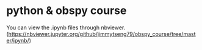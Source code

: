 # python & obspy course

You can view the .ipynb files through nbviewer.
(https://nbviewer.jupyter.org/github/jimmytseng79/obspy_course/tree/master/ipynb/)